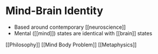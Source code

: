 # Mind-Brain Identity

- Based around contemporary [[neuroscience]]
- Mental ([[mind]]) states are identical with [[brain]] states

[[Philosophy]] [[Mind Body Problem]] [[Metaphysics]]

